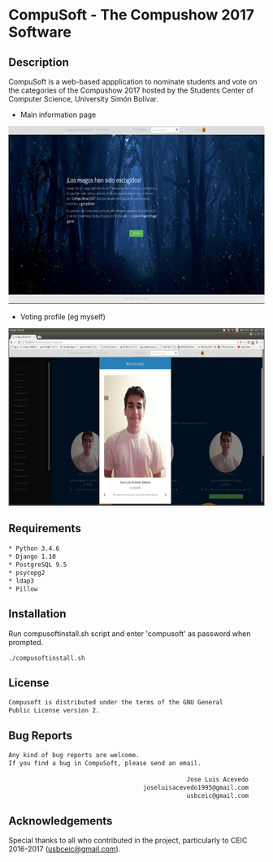 # CompuSoft - The Compushow 2017 Software

## Description
CompuSoft is a web-based appplication to nominate students and vote on the categories of the Compushow 2017 hosted by the Students Center of Computer Science, University Simón Bolívar.

* Main information page

<div align="center">
	<img src="screenshots/compushow_1.jpg" width="600" height="350">
</div>

* Voting profile (eg myself)

<div align="center">
	<img src="screenshots/compushow_2.jpg" width="600" height="350">
</div>

## Requirements
```
* Python 3.4.6
* Django 1.10
* PostgreSQL 9.5
* psycopg2
* ldap3
* Pillow
```

## Installation
Run compusoftinstall.sh script and enter 'compusoft' as password when prompted.
```
./compusoftinstall.sh
```

## License
```
Compusoft is distributed under the terms of the GNU General
Public License version 2.
```

## Bug Reports
```
Any kind of bug reports are welcome.
If you find a bug in CompuSoft, please send an email.

                                                 Jose Luis Acevedo
                                     joseluisacevedo1995@gmail.com
                                                 usbceic@gmail.com
```

## Acknowledgements
Special thanks to all who contributed in the project, particularly to CEIC 2016-2017 (usbceic@gmail.com).
